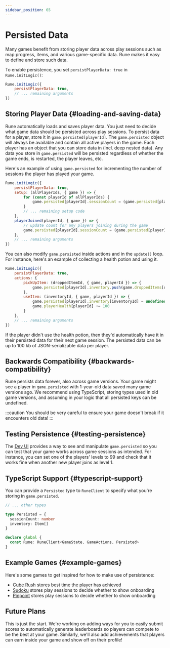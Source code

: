 ```yaml
---
sidebar_position: 65
---
```


# Persisted Data

Many games benefit from storing player data across play sessions such as map progress, items, and various game-specific data. Rune makes it easy to define and store such data. 

To enable persistence, you set `persistPlayerData: true` in `Rune.initLogic()`:

```js
Rune.initLogic({
    persistPlayerData: true,
    // ... remaining arguments
})
```

## Storing Player Data {#loading-and-saving-data}

Rune automatically loads and saves player data. You just need to decide what game data should be persisted across play sessions. To persist data for a player, store it in `game.persisted[playerId]`. The `game.persisted` object will always be available and contain all active players in the game. Each player has an object that you can store data in (incl. deep nested data). Any data you store in `game.persisted` will be persisted regardless of whether the game ends, is restarted, the player leaves, etc.

Here's an example of using `game.persisted` for incrementing the number of sessions the player has played your game.

```js
Rune.initLogic({
    persistPlayerData: true,
    setup: (allPlayerIds, { game }) => {
        for (const playerId of allPlayerIds) {
            game.persisted[playerId].sessionCount = (game.persisted[playerId].sessionCount || 0) + 1
        }
        // ... remaining setup code
    },
    playerJoined(playerId, { game }) => {
        // update count for any players joining during the game
        game.persisted[playerId].sessionCount = (game.persisted[playerId].sessionCount || 0) + 1
    },
    // ... remaining arguments
})
```

You can also modify `game.persisted` inside actions and in the `update()` loop. For instance, here's an example of collecting a health potion and using it.

```js
Rune.initLogic({
    persistPlayerData: true,
    actions: {
        pickUpItem: (droppedItemId, { game, playerId }) => {
            game.persisted[playerId].inventory.push(game.droppedItems[droppedItemId])
        },
        useItem: (inventoryId, { game, playerId }) => {
            game.persisted[playerId].inventory[inventoryId] = undefined
            game.playerHealth[playerId] += 100
        }
    },
    // ... remaining arguments
})
```

If the player didn't use the health potion, then they'd automatically have it in their persisted data for their next game session. The persisted data can be up to 100 kb of JSON-serializable data per player.

## Backwards Compatibility {#backwards-compatibility}

Rune persists data forever, also across game versions. Your game might see a player in `game.persisted` with 1-year-old data saved many game versions ago. We recommend using TypeScript, storing types used in old game versions, and assuming in your logic that all persisted keys can be undefined.

:::caution
You should be very careful to ensure your game doesn't break if it encounters old data!
:::

## Testing Persistence {#testing-persistence}

The [Dev UI](../publishing/simulating-multiplayer) provides a way to see and manipulate `game.persisted` so you can test that your game works across game sessions as intended. For instance, you can set one of the players' levels to 99 and check that it works fine when another new player joins as level 1.   

## TypeScript Support {#typescript-support}

You can provide a `Persisted` type to `RuneClient` to specify what you're storing in `game.persisted`.

```typescript
// ... other types

type Persisted = {
  sessionCount: number
  inventory: Item[]
}

declare global {
  const Rune: RuneClient<GameState, GameActions, Persisted>
}

```

## Example Games {#example-games}

Here's some games to get inspired for how to make use of persistence:

- [Cube Rush](https://github.com/rune/rune-multiplayer-web-games/tree/staging/examples/cube-rush) stores best time the player has achieved
- [Sudoku](https://github.com/rune/rune-multiplayer-web-games/tree/staging/examples/sudoku) stores play sessions to decide whether to show onboarding
- [Pinpoint](https://github.com/rune/rune-multiplayer-web-games/tree/staging/examples/pinpoint) stores play sessions to decide whether to show onboarding


## Future Plans

This is just the start. We're working on adding ways for you to easily submit scores to automatically generate leaderboards so players can compete to be the best at your game. Similarly, we'll also add achievements that players can earn inside your game and show off on their profile!  
